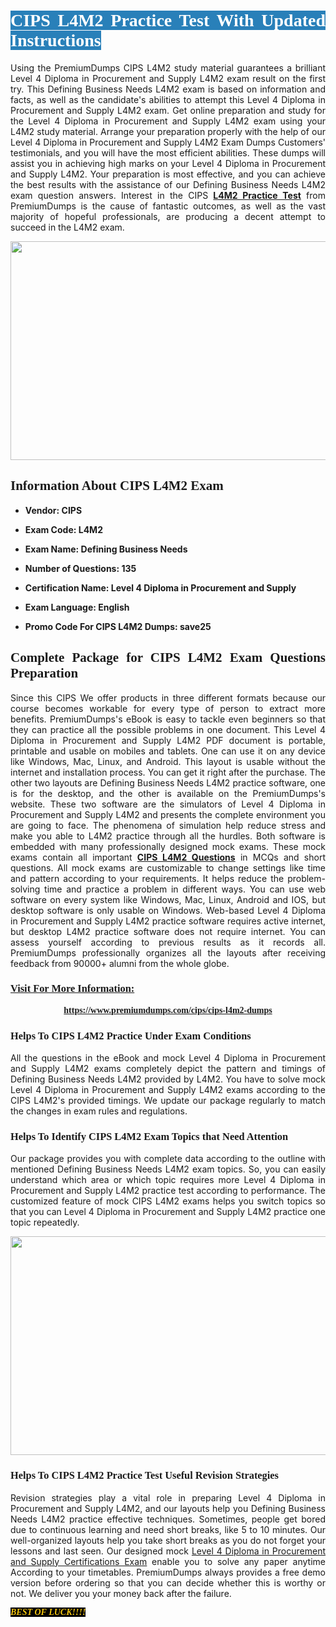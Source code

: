 <h1 style="text-align: justify;"><span style="color:#ffffff;"><span style="font-family:Georgia,serif;"><strong><span style="background-color:#2980b9;">CIPS L4M2 Practice Test With Updated Instructions</span></strong></span></span></h1>

<p style="text-align: justify;">Using the PremiumDumps CIPS L4M2 study material guarantees a brilliant Level 4 Diploma in Procurement and Supply L4M2 exam result on the first try. This Defining Business Needs L4M2 exam is based on information and facts, as well as the candidate's abilities to attempt this Level 4 Diploma in Procurement and Supply L4M2 exam. Get online preparation and study for the Level 4 Diploma in Procurement and Supply L4M2 exam using your L4M2 study material. Arrange your preparation properly with the help of our Level 4 Diploma in Procurement and Supply L4M2 Exam Dumps Customers' testimonials, and you will have the most efficient abilities. These dumps will assist you in achieving high marks on your Level 4 Diploma in Procurement and Supply L4M2. Your preparation is most effective, and you can achieve the best results with the assistance of our Defining Business Needs L4M2 exam question answers. Interest in the CIPS <strong><a href="https://www.premiumdumps.com/cips/cips-l4m2-dumps">L4M2 Practice Test</a></strong> from PremiumDumps is the cause of fantastic outcomes, as well as the vast majority of hopeful professionals, are producing a decent attempt to succeed in the L4M2 exam.</p>

<p style="text-align: center;"><a href="https://www.premiumdumps.com/cips/cips-l4m2-dumps"><img alt="" src="https://i.imgur.com/P39uA2n.jpeg" style="width: 700px; height: 350px;" /></a></p>

<h2 style="text-align: justify;"><span style="font-family:Georgia,serif;"><strong>Information About CIPS L4M2 Exam</strong></span></h2>

<ul>
	<li>
	<p style="text-align: justify;"><b>Vendor: CIPS</b></p>
	</li>
	<li>
	<p style="text-align: justify;"><b>Exam Code: L4M2</b></p>
	</li>
	<li>
	<p style="text-align: justify;"><b>Exam Name: Defining Business Needs</b></p>
	</li>
	<li>
	<p style="text-align: justify;"><b>Number of Questions: 135</b></p>
	</li>
	<li>
	<p style="text-align: justify;"><b>Certification Name: Level 4 Diploma in Procurement and Supply</b></p>
	</li>
	<li>
	<p style="text-align: justify;"><b>Exam Language: English</b></p>
	</li>
	<li>
	<p style="text-align: justify;"><b>Promo Code For CIPS L4M2 Dumps: save25</b></p>
	</li>
</ul>

<h2 style="text-align: justify;"><span style="font-family:Georgia,serif;"><strong>Complete Package for CIPS L4M2 Exam Questions Preparation</strong></span></h2>

<p style="text-align: justify;">Since this CIPS We offer products in three different formats because our course becomes workable for every type of person to extract more benefits. PremiumDumps's eBook is easy to tackle even beginners so that they can practice all the possible problems in one document. This Level 4 Diploma in Procurement and Supply L4M2 PDF document is portable, printable and usable on mobiles and tablets. One can use it on any device like Windows, Mac, Linux, and Android. This layout is usable without the internet and installation process. You can get it right after the purchase. The other two layouts are Defining Business Needs L4M2 practice software, one is for the desktop, and the other is available on the PremiumDumps's website. These two software are the simulators of Level 4 Diploma in Procurement and Supply L4M2 and presents the complete environment you are going to face. The phenomena of simulation help reduce stress and make you able to L4M2 practice through all the hurdles. Both software is embedded with many professionally designed mock exams. These mock exams contain all important <strong><a href="https://www.premiumdumps.com/cips/cips-l4m2-dumps">CIPS L4M2 Questions</a></strong> in MCQs and short questions. All mock exams are customizable to change settings like time and pattern according to your requirements. It helps reduce the problem-solving time and practice a problem in different ways. You can use web software on every system like Windows, Mac, Linux, Android and IOS, but desktop software is only usable on Windows. Web-based Level 4 Diploma in Procurement and Supply L4M2 practice software requires active internet, but desktop L4M2 practice software does not require internet. You can assess yourself according to previous results as it records all. PremiumDumps professionally organizes all the layouts after receiving feedback from 90000+ alumni from the whole globe.</p>

<h3><span style="font-family:Georgia,serif;"><strong><u>Visit For More Information:</u></strong></span></h3>

<p style="text-align: center;"><span style="font-size:14px;"><span style="font-family:Georgia,serif;"><strong><a href="https://www.premiumdumps.com/cips/cips-l4m2-dumps">https://www.premiumdumps.com/cips/cips-l4m2-dumps</a></strong></span></span></p>

<h3 style="text-align: justify;"><span style="font-family:Georgia,serif;"><strong><strong><strong>Helps To CIPS L4M2 Practice Under Exam Conditions</strong></strong></strong></span></h3>

<p style="text-align: justify;">All the questions in the eBook and mock Level 4 Diploma in Procurement and Supply L4M2 exams completely depict the pattern and timings of Defining Business Needs L4M2 provided by L4M2. You have to solve mock Level 4 Diploma in Procurement and Supply L4M2 exams according to the CIPS L4M2's provided timings. We update our package regularly to match the changes in exam rules and regulations.</p>

<h3 style="text-align: justify;"><span style="font-family:Georgia,serif;"><strong><strong><strong>Helps To Identify CIPS L4M2 Exam Topics that Need Attention</strong></strong></strong></span></h3>

<p style="text-align: justify;">Our package provides you with complete data according to the outline with mentioned Defining Business Needs L4M2 exam topics. So, you can easily understand which area or which topic requires more Level 4 Diploma in Procurement and Supply L4M2 practice test according to performance. The customized feature of mock CIPS L4M2 exams helps you switch topics so that you can Level 4 Diploma in Procurement and Supply L4M2 practice one topic repeatedly.</p>

<p style="text-align: center;"><strong><a href="https://www.premiumdumps.com/cips/cips-l4m2-dumps"><img alt="" src="https://i.imgur.com/2KPb8yb.jpeg" style="width: 700px; height: 350px;" /></a></strong></p>

<h3 style="text-align: justify;"><span style="font-family:Georgia,serif;"><strong><strong><strong>Helps To CIPS L4M2 Practice Test Useful Revision Strategies</strong></strong></strong></span></h3>

<p style="text-align: justify;">Revision strategies play a vital role in preparing Level 4 Diploma in Procurement and Supply L4M2, and our layouts help you Defining Business Needs L4M2 practice effective techniques. Sometimes, people get bored due to continuous learning and need short breaks, like 5 to 10 minutes. Our well-organized layouts help you take short breaks as you do not forget your lessons and last seen. Our designed mock <a href="http://https://www.premiumdumps.com/cips/level-4-diploma-in-procurement-and-supply-dumps">Level 4 Diploma in Procurement and Supply Certifications Exam</a> enable you to solve any paper anytime According to your timetables. PremiumDumps always provides a free demo version before ordering so that you can decide whether this is worthy or not. We deliver you your money back after the failure.</p>

<p style="text-align: justify;"><span style="color:#f1c40f;"><strong><span style="font-family:Georgia,serif;"><span style="font-size:14px;"><em><strong><span style="background-color:#000000;">BEST OF LUCK!!!!</span></strong></em></span></span></strong></span></p>
